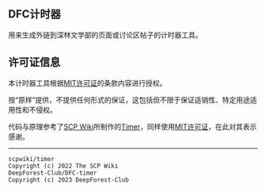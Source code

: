 ## DFC计时器
用来生成外链到深林文学部的页面或讨论区帖子的计时器工具。

## 许可证信息
本计时器工具根据[MIT许可证](LICENSE.md)的条款内容进行授权。

按“原样”提供，不提供任何形式的保证，这包括但不限于保证适销性、特定用途适用性和不侵权。

代码与原理参考了[SCP Wiki](https://github.com/scpwiki)所制作的[Timer](https://github.com/scpwiki/timer)，同样使用[MIT许可证](https://github.com/scpwiki/timer/blob/main/LICENSE.md)，在此对其表示感谢。

---------

```
scpwiki/timer
Copyright (c) 2022 The SCP Wiki
DeepForest-Club/DFC-timer
Copyright (c) 2023 DeepForest-Club
```
